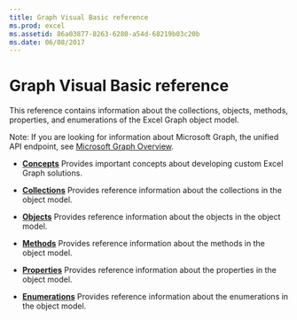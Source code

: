 ```yaml
---
title: Graph Visual Basic reference
ms.prod: excel
ms.assetid: 86a03877-8263-6280-a54d-68219b03c20b
ms.date: 06/08/2017
---
```



# Graph Visual Basic reference

This reference contains information about the collections, objects, methods, properties, and enumerations of the Excel Graph object model.

Note: If you are looking for information about Microsoft Graph, the unified API endpoint, see [Microsoft Graph Overview](https://graph.microsoft.io/en-us/docs).

-  **[Concepts](../Excel.md)** Provides important concepts about developing custom Excel Graph solutions.
    
-  **[Collections](collections-graph-visual-basic-reference.md)** Provides reference information about the collections in the object model.
    
-  **[Objects](objects-graph-visual-basic-reference.md)** Provides reference information about the objects in the object model.
    
-  **[Methods](../methods-graph-visual-basic-reference.md)** Provides reference information about the methods in the object model.
    
-  **[Properties](../properties-graph-visual-basic-reference.md)** Provides reference information about the properties in the object model.
    
-  **[Enumerations](enumerations-graph-visual-basic-reference.md)** Provides reference information about the enumerations in the object model.
    

